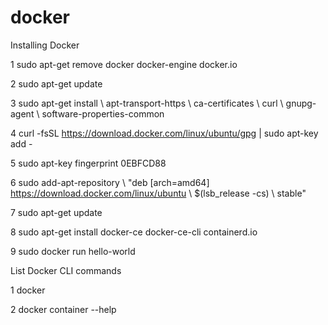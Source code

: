 # docker


Installing Docker

1  sudo apt-get remove docker docker-engine docker.io

2  sudo apt-get update

3  sudo apt-get install \ apt-transport-https \ ca-certificates \ curl \ gnupg-agent \ software-properties-common

4  curl -fsSL https://download.docker.com/linux/ubuntu/gpg | sudo apt-key add -

5  sudo apt-key fingerprint 0EBFCD88

6  sudo add-apt-repository \ "deb [arch=amd64] https://download.docker.com/linux/ubuntu \ $(lsb_release -cs) \ stable"

7  sudo apt-get update

8  sudo apt-get install docker-ce docker-ce-cli containerd.io

9  sudo docker run hello-world







List Docker CLI commands


1 docker

2 docker container --help

